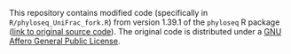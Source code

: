 This repository contains modified code (specifically in `R/phyloseq_UniFrac_fork.R`) from version 1.39.1 of the `phyloseq` R package ([link to original source code](https://github.com/joey711/phyloseq)). The original code is distributed under a [GNU Affero General Public License](https://www.gnu.org/licenses/agpl-3.0.en.html).
